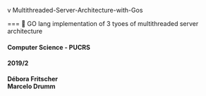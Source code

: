 v  Multithreaded-Server-Architecture-with-Gos

===
:beginner: GO lang implementation of 3 tyoes of multithreaded server architecture

#### Computer Science - PUCRS
#### 2019/2

**Débora Fritscher**  
**Marcelo Drumm**  
